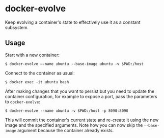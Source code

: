 # docker-evolve

Keep evolving a container's state to effectively use it as a constant subsystem.

## Usage

Start with a new container:

    $ docker-evolve –-name ubuntu --base-image ubuntu -v $PWD:/host

Connect to the container as usual:

    $ docker exec -it ubuntu bash

After making changes that you want to persist but you need to update the container
configuration, for example to expose a port, pass the parameters to `docker-evolve`:

    $ docker-evolve --name ubuntu -v $PWD:/host -p 8090:8090

This will commit the container's current state and re-create it using the new image
and the specified arguments. Note how you can now skip the `--base-image` argument
because the container already exists.
